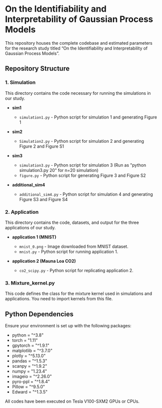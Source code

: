 # On the Identifiability and Interpretability of Gaussian Process Models

This repository houses the complete codebase and estimated parameters for the research study titled “On the Identifiability and Interpretability of Gaussian Process Models”. 

## Repository Structure

### 1. Simulation

This directory contains the code necessary for running the simulations in our study.

- **sim1**
  - `simulation1.py` - Python script for simulation 1 and generating Figure 1

- **sim2**
  - `Simulation2.py` - Python script for simulation 2 and generating Figure 2 and Figure S1

- **sim3**
  - `simulation3.py` - Python script for simulation 3 (Run as "python simulation3.py 20" for n=20 simulation)
  - `figure.py` - Python script for generating Figure 3 and Figure S2

- **additional_sim4**
  - `additional_sim4.py` - Python script for simulation 4 and generating Figure S3 and Figure S4

### 2. Application

This directory contains the code, datasets, and output for the three applications of our study.

- **application 1 (MNIST)**
  - `mnist_0.png` - Image downloaded from MNIST dataset.
  - `mnist.py` - Python script for running application 1.
  
- **application 2 (Mauna Loa CO2)**
  - `co2_scipy.py` - Python script for replicating application 2.


### 3. Mixture_kernel.py
This code defines the class for the mixture kernel used in simulations and applications. You need to import kernels from this file.

## Python Dependencies

Ensure your environment is set up with the following packages:

- python = "^3.8"
- torch = "1.11"
- gpytorch = "^1.9.1"
- matplotlib = "^3.7.0"
- plotly = "^5.13.0"
- pandas = "^1.5.3"
- scanpy = "^1.9.2"
- numpy = "1.23.4"
- imageio = "^2.26.0"
- pyro-ppl = "^1.8.4"
- Pillow = "^9.5.0"
- Edward = "^1.3.5"

All codes have been executed on Tesla V100-SXM2 GPUs or CPUs.
